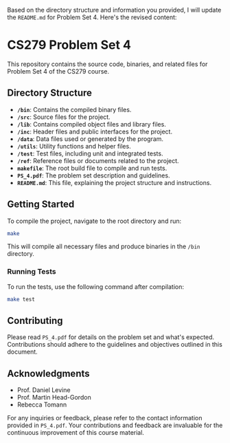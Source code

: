 Based on the directory structure and information you provided, I will update the `README.md` for Problem Set 4. Here's the revised content:

# CS279 Problem Set 4

This repository contains the source code, binaries, and related files for Problem Set 4 of the CS279 course.

## Directory Structure

- **`/bin`**: Contains the compiled binary files.
- **`/src`**: Source files for the project.
- **`/lib`**: Contains compiled object files and library files.
- **`/inc`**: Header files and public interfaces for the project.
- **`/data`**: Data files used or generated by the program.
- **`/utils`**: Utility functions and helper files.
- **`/test`**: Test files, including unit and integrated tests.
- **`/ref`**: Reference files or documents related to the project.
- **`makefile`**: The root build file to compile and run tests.
- **`PS_4.pdf`**: The problem set description and guidelines.
- **`README.md`**: This file, explaining the project structure and instructions.

## Getting Started

To compile the project, navigate to the root directory and run:

```bash
make
```

This will compile all necessary files and produce binaries in the `/bin` directory.

### Running Tests

To run the tests, use the following command after compilation:

```bash
make test
```

## Contributing

Please read `PS_4.pdf` for details on the problem set and what's expected. Contributions should adhere to the guidelines and objectives outlined in this document.

## Acknowledgments

- Prof. Daniel Levine
- Prof. Martin Head-Gordon
- Rebecca Tomann

For any inquiries or feedback, please refer to the contact information provided in `PS_4.pdf`. Your contributions and feedback are invaluable for the continuous improvement of this course material.
